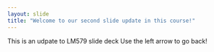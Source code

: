 ```yaml
---
layout: slide
title: "Welcome to our second slide update in this course!"
---
```

This is an udpate to LM579 slide deck
Use the left arrow to go back!